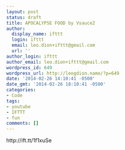 ```yaml
---
layout: post
status: draft
title: APOCALYPSE FOOD by Vsauce2
author:
  display_name: ifttt
  login: ifttt
  email: leo.dion+ifttt@gmail.com
  url: ''
author_login: ifttt
author_email: leo.dion+ifttt@gmail.com
wordpress_id: 649
wordpress_url: http://leogdion.name/?p=649
date: '2014-02-26 14:10:41 -0500'
date_gmt: '2014-02-26 18:10:41 -0500'
categories:
- Code
tags:
- youtube
- IFTTT
- fun
comments: []
---
```

<p>http:&#47;&#47;ift.tt&#47;1f1xuSe</p>
